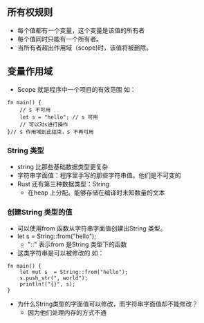 ## 所有权规则

* 每个值都有一个变量，这个变量是该值的所有者
* 每个值同时只能有一个所有者。
* 当所有者超出作用域（scope)时，该值将被删除。

## 变量作用域

* Scope 就是程序中一个项目的有效范围
如：
```
fn main() {
    // s 不可用
    let s = "hello"; // s 可用
    // 可以对s进行操作
}// s 作用域到此结束，s 不再可用
```

### String 类型
* string 比那些基础数据类型更复杂
* 字符串字面值：程序里手写的那些字符串值。他们是不可变的
* Rust 还有第三种数据类型：String
    * 在heap 上分配。能够存储在编译时未知数量的文本

### 创建String 类型的值
* 可以使用from 函数从字符串字面值创建出String 类型。
* let s = String::from("hello");
    * "::" 表示from 是String 类型下的函数
* 这类字符串是可以被修改的
如：
```
fn main() {
    let mut s  = String::from("hello");
    s.push_str(", world");
    println!("{}", s);
}
```
* 为什么String类型的字面值可以修改，而字符串字面值却不能修改？
    * 因为他们处理内存的方式不通